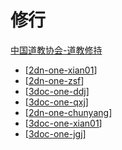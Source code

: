 # 修行

[中国道教协会-道教修持](http://www.taoist.org.cn/djxc.jsp)

- [[2dn-one-xian01]]
- [[2dn-one-zsf]]
- [[3doc-one-ddj]]
- [[3doc-one-qxj]]
- [[2dn-one-chunyang]]
- [[3doc-one-xian01]]
- [[3doc-one-jgj]]


[//begin]: # "Autogenerated link references for markdown compatibility"
[2dn-one-xian01]: 2dn-one-xian01.md "最常用的几种修道方法"
[2dn-one-zsf]: 2dn-one-zsf.md "张三丰老子丹道"
[3doc-one-ddj]: 3doc-one-ddj.md "道德经"
[3doc-one-qxj]: 3doc-one-qxj.md "道家清心诀"
[2dn-one-chunyang]: 2dn-one-chunyang.md "纯阳无极功"
[3doc-one-xian01]: 3doc-one-xian01.md "文章收集"
[3doc-one-jgj]: 3doc-one-jgj.md "般若波罗蜜多心经"
[//end]: # "Autogenerated link references"